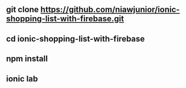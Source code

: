## git clone https://github.com/niawjunior/ionic-shopping-list-with-firebase.git
## cd ionic-shopping-list-with-firebase
## npm install
## ionic lab
